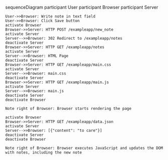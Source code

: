 sequenceDiagram
    participant User
    participant Browser
    participant Server

    User->>Browser: Write note in text field
    User->>Browser: Click Save button
    activate Browser
    Browser->>Server: HTTP POST /exampleapp/new_note
    activate Server
    Server-->>Browser: 302 Redirect to /exampleapp/notes
    deactivate Server
    Browser->>Server: HTTP GET /exampleapp/notes
    activate Server
    Server-->>Browser: HTML Page
    deactivate Server
    Browser->>Server: HTTP GET /exampleapp/main.css
    activate Server
    Server-->>Browser: main.css
    deactivate Server
    Browser->>Server: HTTP GET /exampleapp/main.js
    activate Server
    Server-->>Browser: main.js
    deactivate Server
    deactivate Browser
    
    Note right of Browser: Browser starts rendering the page
    
    activate Browser
    Browser->>Server: HTTP GET /exampleapp/data.json
    activate Server
    Server-->>Browser: [{"content": "to care"}]
    deactivate Server
    deactivate Browser

    Note right of Browser: Browser executes JavaScript and updates the DOM with notes, including the new note
